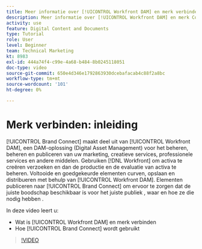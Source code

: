 ```yaml
---
title: Meer informatie over [!UICONTROL Workfront DAM] en merk verbinden
description: Meer informatie over [!UICONTROL Workfront DAM] en merk Connect zijn en hoe deze worden gebruikt.
activity: use
feature: Digital Content and Documents
type: Tutorial
role: User
level: Beginner
team: Technical Marketing
kt: 8983
exl-id: 444a74f4-c99e-4a68-b484-8b0245118051
doc-type: video
source-git-commit: 650e4d346e1792863930dcebafacab4c88f2a8bc
workflow-type: tm+mt
source-wordcount: '101'
ht-degree: 0%

---
```


# Merk verbinden: inleiding

[!UICONTROL Brand Connect] maakt deel uit van [!UICONTROL Workfront DAM], een DAM-oplossing (Digital Asset Management) voor het beheren, beheren en publiceren van uw marketing, creatieve services, professionele services en andere middelen. Gebruiken [!DNL Workfront] om activa te creëren verzoeken en dan de productie en de evaluatie van activa te beheren. Voltooide en goedgekeurde elementen curven, opslaan en distribueren met behulp van [!UICONTROL Workfront DAM]. Elementen publiceren naar [!UICONTROL Brand Connect] om ervoor te zorgen dat de juiste boodschap beschikbaar is voor het juiste publiek , waar en hoe ze die nodig hebben .

In deze video leert u:

* Wat is [!UICONTROL Workfront DAM] en merk verbinden
* Hoe [!UICONTROL Brand Connect] wordt gebruikt

>[!VIDEO](https://video.tv.adobe.com/v/335245/?quality=12&learn=on)
